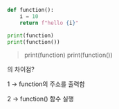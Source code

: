 
```python
def function():
	i = 10
	return f"hello {i}"

print(function)
print(function())
```

> print(function)
> print(function())

의 차이점?

1 -> function의 주소를 출력함

2 -> function() 함수 실행
